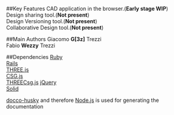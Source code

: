 ##Key Features
CAD application in the browser.(**Early stage WIP**)  
Design sharing tool.(**Not present**)  
Design Versioning tool.(**Not present**)  
Collaborative Design tool.(**Not present**)  

##Main Authors
Giacomo **G[3z]** Trezzi  
Fabio **Wezzy** Trezzi

##Dependencies
[Ruby](http://www.ruby-lang.org/en/ )  
[Rails](http://rubyonrails.org/ )  
[THREE.js](https://github.com/mrdoob/three.js/)  
[CSG.js](https://github.com/evanw/csg.js)  
[THREECsg.js](http://chandler.prallfamily.com/2011/12/constructive-solid-geometry-with-three-js/)
[jQuery](http://www.jquery.com)  
[Solid](https://github.com/wezzy/solid)

[docco-husky](https://github.com/mbrevoort/docco-husky) and therefore [Node.js](http://nodejs.org/) is used for generating the documentation